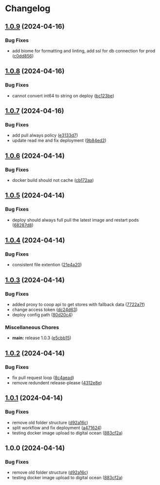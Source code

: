 # Changelog

## [1.0.9](https://github.com/sudazzle/coop-api-gateway/compare/v1.0.8...v1.0.9) (2024-04-16)


### Bug Fixes

* add biome for formatting and linting, add ssl for db connection for prod ([c0dd856](https://github.com/sudazzle/coop-api-gateway/commit/c0dd85625b450e713ba4b076cb0f486150cf6013))

## [1.0.8](https://github.com/sudazzle/coop-api-gateway/compare/v1.0.7...v1.0.8) (2024-04-16)


### Bug Fixes

* cannot convert int64 to string on deploy ([bc123be](https://github.com/sudazzle/coop-api-gateway/commit/bc123be4258a183abe2c3262e9aa121fd5aa58fc))

## [1.0.7](https://github.com/sudazzle/coop-api-gateway/compare/v1.0.6...v1.0.7) (2024-04-16)


### Bug Fixes

* add pull always policy ([e3133d7](https://github.com/sudazzle/coop-api-gateway/commit/e3133d731f0c54952a5d64e85b31a03bdc7ddbd9))
* update read me and fix deployment ([9b84ed2](https://github.com/sudazzle/coop-api-gateway/commit/9b84ed2a450ec51f9ab9b2ffd0627e90a78be1f5))

## [1.0.6](https://github.com/sudazzle/coop-api-gateway/compare/v1.0.5...v1.0.6) (2024-04-14)


### Bug Fixes

* docker build should not cache ([cb172aa](https://github.com/sudazzle/coop-api-gateway/commit/cb172aa6d7bfab338c2ad3b15a65100228850e52))

## [1.0.5](https://github.com/sudazzle/coop-api-gateway/compare/v1.0.4...v1.0.5) (2024-04-14)


### Bug Fixes

* deploy should always full pull the latest image and restart pods ([68287d8](https://github.com/sudazzle/coop-api-gateway/commit/68287d826c3ff6bd7aaa5e000b0e911712c4ac45))

## [1.0.4](https://github.com/sudazzle/coop-api-gateway/compare/v1.0.3...v1.0.4) (2024-04-14)


### Bug Fixes

* consistent file extention ([21e4a20](https://github.com/sudazzle/coop-api-gateway/commit/21e4a207551dfff15ab86bb778bf0a30c37e12bc))

## [1.0.3](https://github.com/sudazzle/coop-api-gateway/compare/v1.0.2...v1.0.3) (2024-04-14)


### Bug Fixes

* added proxy to coop api to get stores with fallback data ([7722a7f](https://github.com/sudazzle/coop-api-gateway/commit/7722a7fa5e7c0af765d585ee7b16aa4382cc1871))
* change access token ([dc24d63](https://github.com/sudazzle/coop-api-gateway/commit/dc24d632a4ff4b953988ef9b0040d83b038cd0d8))
* deploy config path ([80d20c4](https://github.com/sudazzle/coop-api-gateway/commit/80d20c44ae7530bafd78d12e90966fbcf2b1e0a8))


### Miscellaneous Chores

* **main:** release 1.0.3 ([e5cbb15](https://github.com/sudazzle/coop-api-gateway/commit/e5cbb1584155a24ed6a73a37b66a326f36ca1df6))

## [1.0.2](https://github.com/sudazzle/coop-api-gateway/compare/v1.0.1...v1.0.2) (2024-04-14)


### Bug Fixes

* fix pull request loop ([8c4aead](https://github.com/sudazzle/coop-api-gateway/commit/8c4aead9b6b260eca5036a9533e7192319c27a3a))
* remove redundent release-please ([4312e8e](https://github.com/sudazzle/coop-api-gateway/commit/4312e8eca95af77ee17dbb49c4098cc99e1452a0))

## [1.0.1](https://github.com/sudazzle/coop-api-gateway/compare/v1.0.0...v1.0.1) (2024-04-14)


### Bug Fixes

* remove old folder structure ([d92a16c](https://github.com/sudazzle/coop-api-gateway/commit/d92a16cd8f0d9c3fd505b12243138364ffd99a79))
* split workflow and fix deployment ([a471624](https://github.com/sudazzle/coop-api-gateway/commit/a47162426c786cb1723458f984a530259eb69a8b))
* testing docker image upload to digital ocean ([883cf2a](https://github.com/sudazzle/coop-api-gateway/commit/883cf2a818678d29a5b005a6ea0ee5bec124a6ae))

## 1.0.0 (2024-04-14)


### Bug Fixes

* remove old folder structure ([d92a16c](https://github.com/sudazzle/coop-api-gateway/commit/d92a16cd8f0d9c3fd505b12243138364ffd99a79))
* testing docker image upload to digital ocean ([883cf2a](https://github.com/sudazzle/coop-api-gateway/commit/883cf2a818678d29a5b005a6ea0ee5bec124a6ae))
